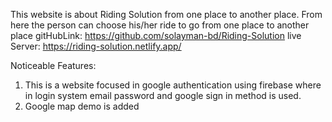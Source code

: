 This website is about Riding Solution from one place to another place. From here the person can choose his/her ride to go from one place to another place
gitHubLink: https://github.com/solayman-bd/Riding-Solution
live Server: https://riding-solution.netlify.app/

Noticeable Features:

1. This is a website focused in google authentication using firebase where in login system email password and google sign in method is used.
2. Google map demo is added
